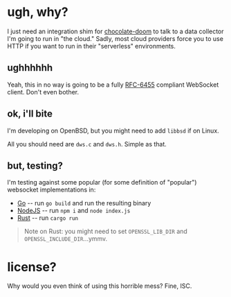# ugh, why?
I just need an integration shim for [chocolate-doom](https://github.com/voutilad/chocolate-doom) to talk to a data collector I'm going to run in "the cloud." Sadly, most cloud providers force you to use HTTP if you want to run in their "serverless" environments.

## ughhhhhh
Yeah, this in no way is going to be a fully [RFC-6455](https://tools.ietf.org/html/rfc6455) compliant WebSocket client. Don't even bother.

## ok, i'll bite
I'm developing on OpenBSD, but you might need to add `libbsd` if on Linux.

All you should need are `dws.c` and `dws.h`. Simple as that.

## but, testing?
I'm testing against some popular (for some definition of "popular") websocket implementations in:
- [Go](./go-test) -- run `go build` and run the resulting binary
- [NodeJS](./nodejs-test) -- run `npm i` and `node index.js`
- [Rust](./rust-test) -- run `cargo run`

> Note on Rust: you might need to set `OPENSSL_LIB_DIR` and `OPENSSL_INCLUDE_DIR`...ymmv.

# license?
Why would you even think of using this horrible mess? Fine, ISC.
